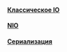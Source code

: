 #### [Классическое IO](io/io.md)
#### [NIO](nio/nio.md)
#### [Сериализация](serialization/serialization.md)
